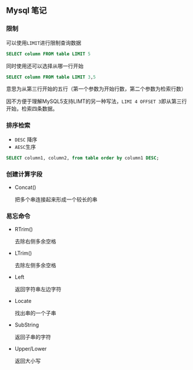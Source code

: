 ## Mysql 笔记

### 限制

可以使用`LIMIT`进行限制查询数据

```sql
SELECT column FROM table LIMIT 5 
```

同时使用还可以选择从哪一行开始

```sql
SELECT column FROM table LIMIT 3,5
```

意思为从第三行开始的五行（第一个参数为开始行数，第二个参数为检索行数）

因不方便于理解MySQL5支持LIMT的另一种写法，`LIMI 4 OFFSET 3`即从第三行开始，检索四条数据。

### 排序检索

* `DESC` 降序
* `AESC`生序

```sql
SELECT column1, column2, from table order by column1 DESC;
```

### 创建计算字段

* Concat()

  把多个串连接起来形成一个较长的串

### 易忘命令

* RTrim()

  去除右侧多余空格   

* LTrim()

  去除左侧多余空格

* Left

  返回字符串左边字符

* Locate

  找出串的一个子串

* SubString 

  返回子串的字符

* Upper/Lower

  返回大小写